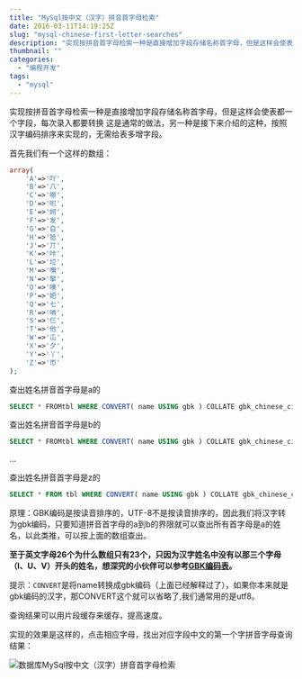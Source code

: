 ```yaml
---
title: "MySql按中文（汉字）拼音首字母检索"
date: 2016-03-11T14:19:25Z
slug: "mysql-chinese-first-letter-searches"
description: "实现按拼音首字母检索一种是直接增加字段存储名称首字母，但是这样会使表都一个字段，每次录入都要转换 这是通常的做法，另一种是接下来介绍的这种，按照汉字编码排序来实现的，无需给表多增字段。"
thumbnail: ""
categories:
  - "编程开发"
tags:
  - "mysql"
---
```

实现按拼音首字母检索一种是直接增加字段存储名称首字母，但是这样会使表都一个字段，每次录入都要转换 这是通常的做法，另一种是接下来介绍的这种，按照汉字编码排序来实现的，无需给表多增字段。

首先我们有一个这样的数组：

```php
array(
	'A'=>'吖',
	'B'=>'八',
	'C'=>'嚓',
	'D'=>'咑',
	'E'=>'妸',
	'F'=>'发',
	'G'=>'旮',
	'H'=>'铪',
	'J'=>'丌',
	'K'=>'咔',
	'L'=>'垃',
	'M'=>'嘸',
	'N'=>'拏',
	'O'=>'噢',
	'P'=>'妑',
	'Q'=>'七',
	'R'=>'呥',
	'S'=>'仨',
	'T'=>'他',
	'W'=>'屲',
	'X'=>'夕',
	'Y'=>'丫',
	'Z'=>'帀'
);
```

查出姓名拼音首字母是a的

```sql
SELECT * FROMtbl WHERE CONVERT( name USING gbk ) COLLATE gbk_chinese_ci >='吖' AND CONVERT( name USING gbk ) COLLATE gbk_chinese_ci < '八'
```

查出姓名拼音首字母是b的

```sql
SELECT * FROMtbl WHERE CONVERT( name USING gbk ) COLLATE gbk_chinese_ci >='八' AND CONVERT( name USING gbk ) COLLATE gbk_chinese_ci < '嚓'
```

…

查出姓名拼音首字母是z的

```sql
SELECT * FROM tbl WHERE CONVERT( name USING gbk ) COLLATE gbk_chinese_ci >='z'
```

原理：GBK编码是按读音排序的，UTF-8不是按读音排序的，因此我们将汉字转为gbk编码，只要知道拼音首字母的a到b的界限就可以查出所有首字母是a的姓名，以此类推，可以按上面的数组查出。

**至于英文字母26个为什么数组只有23个，只因为汉字姓名中没有以那三个字母（I、U、V）开头的姓名，想深究的小伙伴可以参考[GBK编码表](http://ff.163.com/newflyff/gbk-list/)。**

提示：``CONVERT``是将name转换成gbk编码（上面已经解释过了），如果你本来就是gbk编码的汉字，那CONVERT这个就可以省略了,我们通常用的是utf8。

查询结果可以用片段缓存来缓存，提高速度。

实现的效果是这样的，点击相应字母，找出对应字段中文的第一个字拼音字母查询结果：

![数据库MySql按中文（汉字）拼音首字母检索](/uploads/first-letter-search.png)

